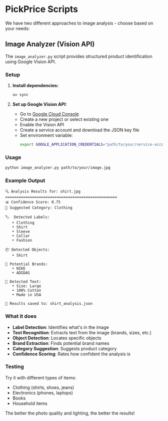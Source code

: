 # PickPrice Scripts

We have two different approaches to image analysis - choose based on your needs:

## Image Analyzer (Vision API)

The `image_analyzer.py` script provides structured product identification using Google Vision API.

### Setup

1. **Install dependencies:**
   ```bash
   uv sync
   ```

2. **Set up Google Vision API:**
   - Go to [Google Cloud Console](https://console.cloud.google.com/)
   - Create a new project or select existing one
   - Enable the Vision API
   - Create a service account and download the JSON key file
   - Set environment variable:
     ```bash
     export GOOGLE_APPLICATION_CREDENTIALS="path/to/your/service-account-key.json"
     ```

### Usage

```bash
python image_analyzer.py path/to/your/image.jpg
```

### Example Output

```
🔍 Analysis Results for: shirt.jpg
==================================================
📊 Confidence Score: 0.75
📂 Suggested Category: Clothing

🏷️  Detected Labels:
   • Clothing
   • Shirt
   • Sleeve
   • Collar
   • Fashion

📦 Detected Objects:
   • Shirt

🏢 Potential Brands:
   • NIKE
   • ADIDAS

📝 Detected Text:
   • Size: Large
   • 100% Cotton
   • Made in USA

💾 Results saved to: shirt_analysis.json
```

### What it does

- **Label Detection**: Identifies what's in the image
- **Text Recognition**: Extracts text from the image (brands, sizes, etc.)
- **Object Detection**: Locates specific objects
- **Brand Extraction**: Finds potential brand names
- **Category Suggestion**: Suggests product category
- **Confidence Scoring**: Rates how confident the analysis is

### Testing

Try it with different types of items:
- Clothing (shirts, shoes, jeans)
- Electronics (phones, laptops)
- Books
- Household items

The better the photo quality and lighting, the better the results!